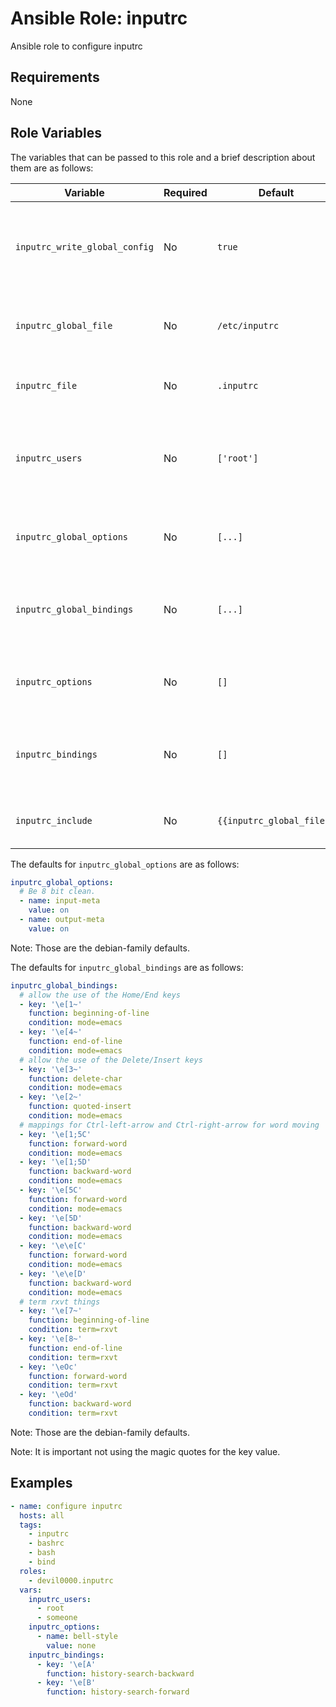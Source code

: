 # Ansible Role: inputrc
Ansible role to configure inputrc

## Requirements
None

## Role Variables
The variables that can be passed to this role and a brief description about
them are as follows:

| Variable | Required | Default | Comments |
|-----------------------|----------|-----------|---------|
| `inputrc_write_global_config` | No | `true` | Set to true if the global config file should also be written. |
| `inputrc_global_file` | No | `/etc/inputrc` | The path to the global inputrc config. |
| `inputrc_file` | No | `.inputrc` | The filename of the users dot file. |
| `inputrc_users` | No | `['root']` | This defines for which users the inputrc should be written. |
| `inputrc_global_options` | No | `[...]` | The global inputrc options are defined here. |
| `inputrc_global_bindings` | No | `[...]` | The global inputrc bindings are defined here. |
| `inputrc_options` | No | `[]` | The users inputrc options are defined here. |
| `inputrc_bindings` | No | `[]` | The users inputrc bindings are defined here. |
| `inputrc_include` | No | `{{inputrc_global_file}}` | The users inputrc will include this file. |

The defaults for `inputrc_global_options` are as follows:

```yaml
inputrc_global_options:
  # Be 8 bit clean.
  - name: input-meta
    value: on
  - name: output-meta
    value: on
```
Note: Those are the debian-family defaults.

The defaults for `inputrc_global_bindings` are as follows:

```yaml
inputrc_global_bindings:
  # allow the use of the Home/End keys
  - key: '\e[1~'
    function: beginning-of-line
    condition: mode=emacs
  - key: '\e[4~'
    function: end-of-line
    condition: mode=emacs
  # allow the use of the Delete/Insert keys
  - key: '\e[3~'
    function: delete-char
    condition: mode=emacs
  - key: '\e[2~'
    function: quoted-insert
    condition: mode=emacs
  # mappings for Ctrl-left-arrow and Ctrl-right-arrow for word moving
  - key: '\e[1;5C'
    function: forward-word
    condition: mode=emacs
  - key: '\e[1;5D'
    function: backward-word
    condition: mode=emacs
  - key: '\e[5C'
    function: forward-word
    condition: mode=emacs
  - key: '\e[5D'
    function: backward-word
    condition: mode=emacs
  - key: '\e\e[C'
    function: forward-word
    condition: mode=emacs
  - key: '\e\e[D'
    function: backward-word
    condition: mode=emacs
  # term rxvt things
  - key: '\e[7~'
    function: beginning-of-line
    condition: term=rxvt
  - key: '\e[8~'
    function: end-of-line
    condition: term=rxvt
  - key: '\eOc'
    function: forward-word
    condition: term=rxvt
  - key: '\eOd'
    function: backward-word
    condition: term=rxvt
```
Note: Those are the debian-family defaults.

Note: It is important not using the magic quotes for the key value.

## Examples

```yaml
- name: configure inputrc
  hosts: all
  tags:
    - inputrc
    - bashrc
    - bash
    - bind
  roles:
    - devil0000.inputrc
  vars:
    inputrc_users:
      - root
      - someone
    inputrc_options:
      - name: bell-style
        value: none
    inputrc_bindings:
      - key: '\e[A'
        function: history-search-backward
      - key: '\e[B'
        function: history-search-forward
```
